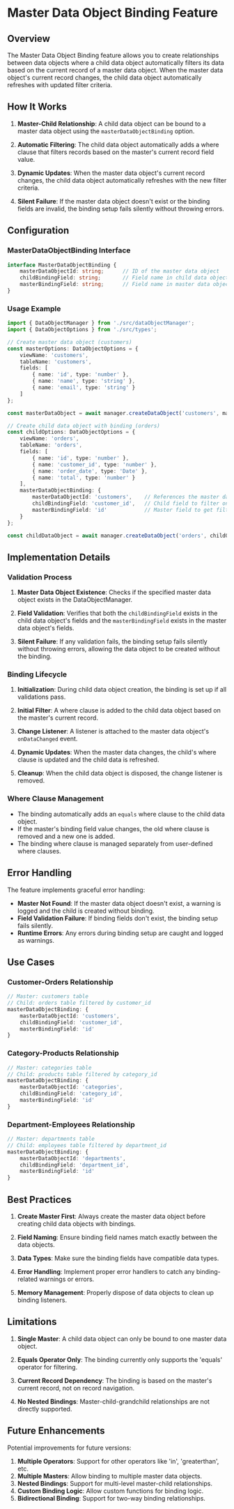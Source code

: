 # Master Data Object Binding Feature

## Overview

The Master Data Object Binding feature allows you to create relationships between data objects where a child data object automatically filters its data based on the current record of a master data object. When the master data object's current record changes, the child data object automatically refreshes with updated filter criteria.

## How It Works

1. **Master-Child Relationship**: A child data object can be bound to a master data object using the `masterDataObjectBinding` option.

2. **Automatic Filtering**: The child data object automatically adds a where clause that filters records based on the master's current record field value.

3. **Dynamic Updates**: When the master data object's current record changes, the child data object automatically refreshes with the new filter criteria.

4. **Silent Failure**: If the master data object doesn't exist or the binding fields are invalid, the binding setup fails silently without throwing errors.

## Configuration

### MasterDataObjectBinding Interface

```typescript
interface MasterDataObjectBinding {
    masterDataObjectId: string;      // ID of the master data object
    childBindingField: string;       // Field name in child data object for filtering
    masterBindingField: string;      // Field name in master data object to get filter value
}
```

### Usage Example

```typescript
import { DataObjectManager } from './src/dataObjectManager';
import { DataObjectOptions } from './src/types';

// Create master data object (customers)
const masterOptions: DataObjectOptions = {
    viewName: 'customers',
    tableName: 'customers',
    fields: [
        { name: 'id', type: 'number' },
        { name: 'name', type: 'string' },
        { name: 'email', type: 'string' }
    ]
};

const masterDataObject = await manager.createDataObject('customers', masterOptions);

// Create child data object with binding (orders)
const childOptions: DataObjectOptions = {
    viewName: 'orders',
    tableName: 'orders',
    fields: [
        { name: 'id', type: 'number' },
        { name: 'customer_id', type: 'number' },
        { name: 'order_date', type: 'Date' },
        { name: 'total', type: 'number' }
    ],
    masterDataObjectBinding: {
        masterDataObjectId: 'customers',    // References the master data object
        childBindingField: 'customer_id',   // Child field to filter on
        masterBindingField: 'id'            // Master field to get filter value from
    }
};

const childDataObject = await manager.createDataObject('orders', childOptions);
```

## Implementation Details

### Validation Process

1. **Master Data Object Existence**: Checks if the specified master data object exists in the DataObjectManager.

2. **Field Validation**: Verifies that both the `childBindingField` exists in the child data object's fields and the `masterBindingField` exists in the master data object's fields.

3. **Silent Failure**: If any validation fails, the binding setup fails silently without throwing errors, allowing the data object to be created without the binding.

### Binding Lifecycle

1. **Initialization**: During child data object creation, the binding is set up if all validations pass.

2. **Initial Filter**: A where clause is added to the child data object based on the master's current record.

3. **Change Listener**: A listener is attached to the master data object's `onDataChanged` event.

4. **Dynamic Updates**: When the master data changes, the child's where clause is updated and the child data is refreshed.

5. **Cleanup**: When the child data object is disposed, the change listener is removed.

### Where Clause Management

- The binding automatically adds an `equals` where clause to the child data object.
- If the master's binding field value changes, the old where clause is removed and a new one is added.
- The binding where clause is managed separately from user-defined where clauses.

## Error Handling

The feature implements graceful error handling:

- **Master Not Found**: If the master data object doesn't exist, a warning is logged and the child is created without binding.
- **Field Validation Failure**: If binding fields don't exist, the binding setup fails silently.
- **Runtime Errors**: Any errors during binding setup are caught and logged as warnings.

## Use Cases

### Customer-Orders Relationship
```typescript
// Master: customers table
// Child: orders table filtered by customer_id
masterDataObjectBinding: {
    masterDataObjectId: 'customers',
    childBindingField: 'customer_id',
    masterBindingField: 'id'
}
```

### Category-Products Relationship
```typescript
// Master: categories table
// Child: products table filtered by category_id
masterDataObjectBinding: {
    masterDataObjectId: 'categories',
    childBindingField: 'category_id',
    masterBindingField: 'id'
}
```

### Department-Employees Relationship
```typescript
// Master: departments table
// Child: employees table filtered by department_id
masterDataObjectBinding: {
    masterDataObjectId: 'departments',
    childBindingField: 'department_id',
    masterBindingField: 'id'
}
```

## Best Practices

1. **Create Master First**: Always create the master data object before creating child data objects with bindings.

2. **Field Naming**: Ensure binding field names match exactly between the data objects.

3. **Data Types**: Make sure the binding fields have compatible data types.

4. **Error Handling**: Implement proper error handlers to catch any binding-related warnings or errors.

5. **Memory Management**: Properly dispose of data objects to clean up binding listeners.

## Limitations

1. **Single Master**: A child data object can only be bound to one master data object.

2. **Equals Operator Only**: The binding currently only supports the 'equals' operator for filtering.

3. **Current Record Dependency**: The binding is based on the master's current record, not on record navigation.

4. **No Nested Bindings**: Master-child-grandchild relationships are not directly supported.

## Future Enhancements

Potential improvements for future versions:

1. **Multiple Operators**: Support for other operators like 'in', 'greaterthan', etc.
2. **Multiple Masters**: Allow binding to multiple master data objects.
3. **Nested Bindings**: Support for multi-level master-child relationships.
4. **Custom Binding Logic**: Allow custom functions for binding logic.
5. **Bidirectional Binding**: Support for two-way binding relationships.

